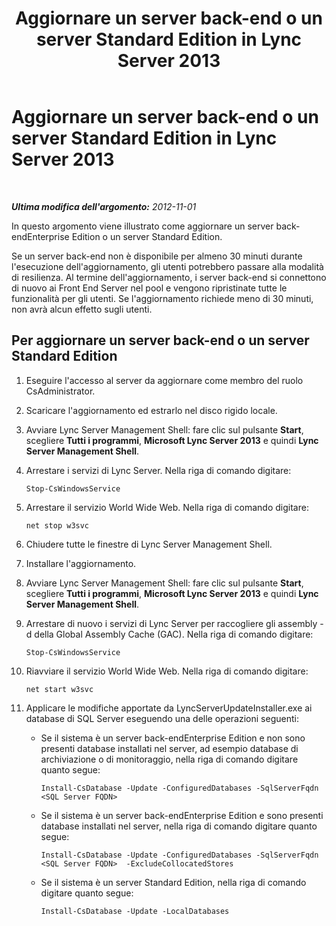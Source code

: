 ﻿---
title: Aggiornare un server back-end o un server Standard Edition in Lync Server 2013
TOCTitle: Aggiornare un server back-end o un server Standard Edition in Lync Server 2013
ms:assetid: f95f8d3a-e039-484e-97bd-d727db21a12b
ms:mtpsurl: https://technet.microsoft.com/it-it/library/JJ721942(v=OCS.15)
ms:contentKeyID: 49887836
ms.date: 08/24/2015
mtps_version: v=OCS.15
ms.translationtype: HT
---

# Aggiornare un server back-end o un server Standard Edition in Lync Server 2013

 

_**Ultima modifica dell'argomento:** 2012-11-01_

In questo argomento viene illustrato come aggiornare un server back-endEnterprise Edition o un server Standard Edition.

Se un server back-end non è disponibile per almeno 30 minuti durante l'esecuzione dell'aggiornamento, gli utenti potrebbero passare alla modalità di resilienza. Al termine dell'aggiornamento, i server back-end si connettono di nuovo ai Front End Server nel pool e vengono ripristinate tutte le funzionalità per gli utenti. Se l'aggiornamento richiede meno di 30 minuti, non avrà alcun effetto sugli utenti.

## Per aggiornare un server back-end o un server Standard Edition

1.  Eseguire l'accesso al server da aggiornare come membro del ruolo CsAdministrator.

2.  Scaricare l'aggiornamento ed estrarlo nel disco rigido locale.

3.  Avviare Lync Server Management Shell: fare clic sul pulsante **Start**, scegliere **Tutti i programmi**, **Microsoft Lync Server 2013** e quindi **Lync Server Management Shell**.

4.  Arrestare i servizi di Lync Server. Nella riga di comando digitare:
    
        Stop-CsWindowsService

5.  Arrestare il servizio World Wide Web. Nella riga di comando digitare:
    
        net stop w3svc

6.  Chiudere tutte le finestre di Lync Server Management Shell.

7.  Installare l'aggiornamento.

8.  Avviare Lync Server Management Shell: fare clic sul pulsante **Start**, scegliere **Tutti i programmi**, **Microsoft Lync Server 2013** e quindi **Lync Server Management Shell**.

9.  Arrestare di nuovo i servizi di Lync Server per raccogliere gli assembly -d della Global Assembly Cache (GAC). Nella riga di comando digitare:
    
        Stop-CsWindowsService

10. Riavviare il servizio World Wide Web. Nella riga di comando digitare:
    
        net start w3svc

11. Applicare le modifiche apportate da LyncServerUpdateInstaller.exe ai database di SQL Server eseguendo una delle operazioni seguenti:
    
      - Se il sistema è un server back-endEnterprise Edition e non sono presenti database installati nel server, ad esempio database di archiviazione o di monitoraggio, nella riga di comando digitare quanto segue:
        
            Install-CsDatabase -Update -ConfiguredDatabases -SqlServerFqdn <SQL Server FQDN>
    
      - Se il sistema è un server back-endEnterprise Edition e sono presenti database installati nel server, nella riga di comando digitare quanto segue:
        
            Install-CsDatabase -Update -ConfiguredDatabases -SqlServerFqdn <SQL Server FQDN>  -ExcludeCollocatedStores
    
      - Se il sistema è un server Standard Edition, nella riga di comando digitare quanto segue:
        
            Install-CsDatabase -Update -LocalDatabases

